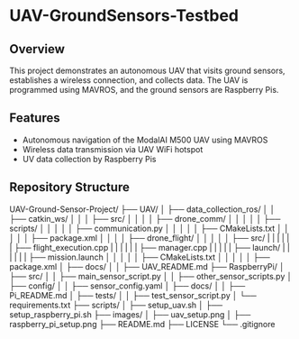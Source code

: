 # UAV-GroundSensors-Testbed

## Overview
This project demonstrates an autonomous UAV that visits ground sensors, establishes a wireless connection, and collects data. The UAV is programmed using MAVROS, and the ground sensors are Raspberry Pis.

## Features
- Autonomous navigation of the ModalAI M500 UAV using MAVROS
- Wireless data transmission via UAV WiFi hotspot
- UV data collection by Raspberry Pis

## Repository Structure
UAV-Ground-Sensor-Project/
├── UAV/
│   ├── data_collection_ros/
│   │   ├── catkin_ws/
│   │   │   ├── src/
│   │   │   │   ├── drone_comm/
│   │   │   │   │   ├── scripts/
│   │   │   │   │      ├── communication.py
│   │   │   │   │   ├── CMakeLists.txt
│   │   │   │   │   ├── package.xml
│   │   │   │   ├── drone_flight/
│   │   │   │   │   ├── src/
|   |   |   |   |   |   ├── flight_execution.cpp
|   |   |   |   |   |   ├── manager.cpp
|   |   |   |   |   ├── launch/
|   |   |   |   |   |   ├── mission.launch
│   │   │   │   │   ├── CMakeLists.txt
│   │   │   │   │   ├── package.xml
│   ├── docs/
│   │   ├── UAV_README.md
├── RaspberryPi/
│   ├── src/
│   │   ├── main_sensor_script.py
│   │   ├── other_sensor_scripts.py
│   ├── config/
│   │   ├── sensor_config.yaml
│   ├── docs/
│   │   ├── Pi_README.md
│   ├── tests/
│   │   ├── test_sensor_script.py
│   └── requirements.txt
├── scripts/
│   ├── setup_uav.sh
│   ├── setup_raspberry_pi.sh
├── images/
│   ├── uav_setup.png
│   ├── raspberry_pi_setup.png
├── README.md
├── LICENSE
└── .gitignore
